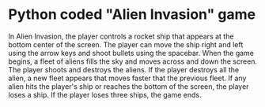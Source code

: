 
# Python coded "Alien Invasion" game

In Alien Invasion, the player controls a rocket ship that appears at the bottom center of the screen.
The player can move the ship right and left using the arrow keys and shoot bullets using the spacebar.
When the game begins, a fleet of aliens fills the sky and moves across and down the screen. The player
shoots and destroys the aliens. If the player destroys all the alien, a new fleet appears that moves
faster that the previous fleet. If any alien hits the player's ship or reaches the bottom of the screen,
the player loses a ship. If the player loses three ships, the game ends.
